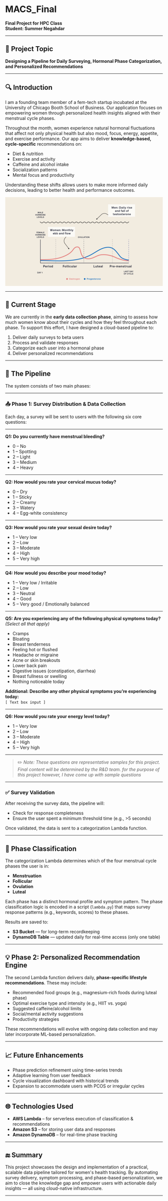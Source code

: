 # MACS_Final

**Final Project for HPC Class**  
**Student: Summer Negahdar**

---

## 🎯 Project Topic  
**Designing a Pipeline for Daily Surveying, Hormonal Phase Categorization, and Personalized Recommendations**

---

## 🔍 Introduction

I am a founding team member of a fem-tech startup incubated at the University of Chicago Booth School of Business. Our application focuses on empowering women through personalized health insights aligned with their menstrual cycle phases.

Throughout the month, women experience natural hormonal fluctuations that affect not only physical health but also mood, focus, energy, appetite, and exercise performance. Our app aims to deliver **knowledge-based, cycle-specific** recommendations on:

- Diet & nutrition
- Exercise and activity
- Caffeine and alcohol intake
- Socialization patterns
- Mental focus and productivity

Understanding these shifts allows users to make more informed daily decisions, leading to better health and performance outcomes.

![Feminine Monthly Hormones vs. Men](hormone.jpg)

---

## 🚧 Current Stage

We are currently in the **early data collection phase**, aiming to assess how much women know about their cycles and how they feel throughout each phase. To support this effort, I have designed a cloud-based pipeline to:

1. Deliver daily surveys to beta users
2. Process and validate responses
3. Categorize each user into a hormonal phase
4. Deliver personalized recommendations

---

## 🧪 The Pipeline

The system consists of two main phases:

---

### 📤 Phase 1: Survey Distribution & Data Collection

Each day, a survey will be sent to users with the following six core questions:

---

**Q1: Do you currently have menstrual bleeding?**  
- 0 – No  
- 1 – Spotting  
- 2 – Light  
- 3 – Medium  
- 4 – Heavy  

---

**Q2: How would you rate your cervical mucus today?**  
- 0 – Dry  
- 1 – Sticky  
- 2 – Creamy  
- 3 – Watery  
- 4 – Egg-white consistency  

---

**Q3: How would you rate your sexual desire today?**  
- 1 – Very low  
- 2 – Low  
- 3 – Moderate  
- 4 – High  
- 5 – Very high  

---

**Q4: How would you describe your mood today?**  
- 1 – Very low / Irritable  
- 2 – Low  
- 3 – Neutral  
- 4 – Good  
- 5 – Very good / Emotionally balanced  

---

**Q5: Are you experiencing any of the following physical symptoms today?**  
_(Select all that apply)_  
- Cramps  
- Bloating  
- Breast tenderness  
- Feeling hot or flushed  
- Headache or migraine  
- Acne or skin breakouts  
- Lower back pain  
- Digestive issues (constipation, diarrhea)  
- Breast fullness or swelling  
- Nothing noticeable today  

**Additional: Describe any other physical symptoms you’re experiencing today:**  
`[ Text box input ]`

---

**Q6: How would you rate your energy level today?**  
- 1 – Very low  
- 2 – Low  
- 3 – Moderate  
- 4 – High  
- 5 – Very high  

---

> ✏️ _Note: These questions are representative samples for this project. Final content will be determined by the R&D team. for the purpose of this project however, I have come up with sample questions_

---

### ✅ Survey Validation

After receiving the survey data, the pipeline will:

- Check for response completeness
- Ensure the user spent a minimum threshold time (e.g., >5 seconds)

Once validated, the data is sent to a categorization Lambda function.

---

## 🧠 Phase Classification

The categorization Lambda determines which of the four menstrual cycle phases the user is in:

- **Menstruation**
- **Follicular**
- **Ovulation**
- **Luteal**

Each phase has a distinct hormonal profile and symptom pattern. The phase classification logic is encoded in a script (`lambda.py`) that maps survey response patterns (e.g., keywords, scores) to these phases.

Results are saved to:
- **S3 Bucket** — for long-term recordkeeping
- **DynamoDB Table** — updated daily for real-time access (only one table)

---

## 💡 Phase 2: Personalized Recommendation Engine

The second Lambda function delivers daily, **phase-specific lifestyle recommendations**. These may include:

- Recommended food groups (e.g., magnesium-rich foods during luteal phase)
- Optimal exercise type and intensity (e.g., HIIT vs. yoga)
- Suggested caffeine/alcohol limits
- Social/mental activity suggestions
- Productivity strategies

These recommendations will evolve with ongoing data collection and may later incorporate ML-based personalization.

---

## 📈 Future Enhancements

- Phase prediction refinement using time-series trends
- Adaptive learning from user feedback
- Cycle visualization dashboard with historical trends
- Expansion to accommodate users with PCOS or irregular cycles

---

## 🌐 Technologies Used

- **AWS Lambda** – for serverless execution of classification & recommendations
- **Amazon S3** – for storing user data and responses
- **Amazon DynamoDB** – for real-time phase tracking

---

## 🔚 Summary

This project showcases the design and implementation of a practical, scalable data pipeline tailored for women's health tracking. By automating survey delivery, symptom processing, and phase-based personalization, we aim to close the knowledge gap and empower users with actionable daily insights — all using cloud-native infrastructure.

---